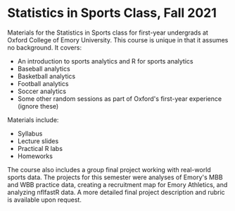 # Statistics in Sports Class, Fall 2021

Materials for the Statistics in Sports class for first-year undergrads at Oxford College of Emory University. This course is unique in that it assumes no background. It covers:

* An introduction to sports analytics and R for sports analytics
* Baseball analytics
* Basketball analytics
* Football analytics
* Soccer analytics
* Some other random sessions as part of Oxford's first-year experience (ignore these)

Materials include:
* Syllabus
* Lecture slides
* Practical R labs
* Homeworks

The course also includes a group final project working with real-world sports data. The projects for this semester were analyses of Emory's MBB and WBB practice data, creating a recruitment map for Emory Athletics, and analyzing nflfastR data. A more detailed final project description and rubric is available upon request.
